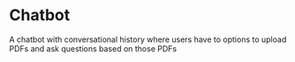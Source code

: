 # Chatbot
A chatbot with conversational history where users have to options to upload PDFs and ask questions based on those PDFs

